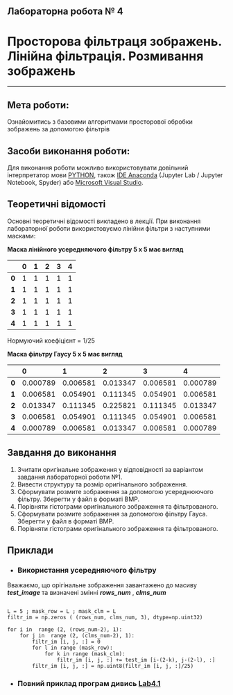## **Лабораторна робота № 4**
# **Просторова фільтраця зображень. Лінійна фільтрація. Розмивання зображень**
- - -
## **Мета роботи:**
Ознайомитись з базовими алгоритмами просторової обробки зображень за допомогою фільтрів

## **Засоби виконання роботи:**
Для виконання роботи можливо використовувати довільний iнтерпретатор мови [PYTHON](https://www.python.org/downloads/), також [IDE Anaconda](https://anaconda.org/) (Jupyter Lab / Jupyter Notebook, Spyder) або [Microsoft Visual Studio](https://visualstudio.microsoft.com).

## **Теоретичні відомості**
Основні теоретичні відомості викладено в лекції.
При виконання лабораторної роботи використовуємо лінійни фільтри з наступними масками:

**Маска лінійного усередняючого фільтру 5 х 5 має вигляд**  

| |0|1|2|3|4|  
|:-|:-|:-|:-|:-|:-  
|**0**|1|1|1|1|1|  
|**1**|1|1|1|1|1|  
|**2**|1|1|1|1|1|  
|**3**|1|1|1|1|1|  
|**4**|1|1|1|1|1|  

Нормуючий коефіцієнт = 1/25


**Маска фільтру Гаусу 5 х 5 має вигляд**  

| |0|1|2|3|4|  
|:-------|:-------|:------ |:-----|:--|:--  
|**0**|0.000789|0.006581|0.013347|0.006581|0.000789|  
|**1**|0.006581|0.054901|0.111345|0.054901|0.006581|  
|**2**|0.013347|0.111345|0.225821|0.111345|0.013347|  
|**3**|0.006581|0.054901|0.111345|0.054901|0.006581|  
|**4**|0.000789|0.006581|0.013347|0.006581|0.000789|  

## **Завдання до виконання**
1. Зчитати оригінальне зображення у відповідності за варіантом завдання лабораторної роботи №1.
1. Вивести структуру та розмір оригінального зображення.
1. Сформувати  розмите зображення за допомогою усереднюючого фільтру. Зберегти у файл в форматі BMP.
1. Порівняти гістограми оригінального зображення та фільтрованого.
1. Сформувати  розмите зображення за допомогою фільтру Гауса. Зберегти у файл в форматі BMP.
1. Порівняти гістограми оригінального зображення та фільтрованого.

## **Приклади**
- ### **Використання усередняючого фільтру**
Вважаємо, що орігінальне зображення завантажено до масиву ***test_image*** та визначені змінні ***rows_num*** , ***clms_num***

```

L = 5 ; mask_row = L ; mask_clm = L
filtr_im = np.zeros ( (rows_num, clms_num, 3), dtype=np.uint32)

for i in  range (2, (rows_num-2), 1):
    for j in  range (2, (clms_num-2), 1):
        filtr_im [i, j, :] = 0
        for l in range (mask_row):
            for k in range (mask_clm):
                filtr_im [i, j, :] += test_im [i-(2-k), j-(2-l), :]
        filtr_im [i, j, :] = np.uint8(filtr_im [i, j, :]/25)
```
- ### **Повний приклад програм дивись** [Lab4.1](Lab_4_Example_1_.ipynb)
